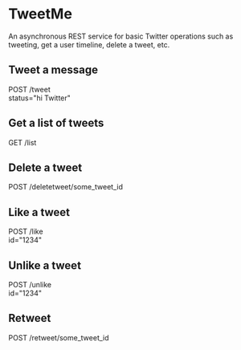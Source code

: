 # TweetMe

An asynchronous REST service for basic Twitter operations such as tweeting, get a user timeline, delete a tweet, etc.


## Tweet a message
POST /tweet</br>
status="hi Twitter"

## Get a list of tweets
GET /list

## Delete a tweet
POST /deletetweet/some_tweet_id

## Like a tweet
POST /like</br>
id="1234"

## Unlike a tweet
POST /unlike</br>
id="1234"

## Retweet
POST /retweet/some_tweet_id
